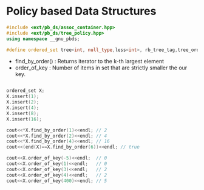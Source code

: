 # Policy based Data Structures
```c++
#include <ext/pb_ds/assoc_container.hpp> 
#include <ext/pb_ds/tree_policy.hpp> 
using namespace __gnu_pbds;  

#define ordered_set tree<int, null_type,less<int>, rb_tree_tag,tree_order_statistics_node_update>
```
- find_by_order() : Returns iterator to the k-th largest element
- order_of_key : Number of items in set that are strictly smaller the our key.

```c++

ordered_set X;
X.insert(1);
X.insert(2);
X.insert(4);
X.insert(8);
X.insert(16);

cout<<*X.find_by_order(1)<<endl; // 2
cout<<*X.find_by_order(2)<<endl; // 4
cout<<*X.find_by_order(4)<<endl; // 16
cout<<(end(X)==X.find_by_order(6))<<endl; // true

cout<<X.order_of_key(-5)<<endl;  // 0
cout<<X.order_of_key(1)<<endl;   // 0
cout<<X.order_of_key(3)<<endl;   // 2
cout<<X.order_of_key(4)<<endl;   // 2
cout<<X.order_of_key(400)<<endl; // 5   
```